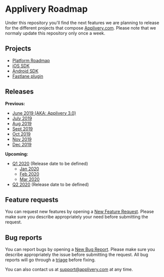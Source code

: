 # Applivery Roadmap

Under this repository you'll find the next features we are planning to release for the different projects that compose [Applivery.com](https://www.applivery.com). Please note that we normaly update this repository only once a week.

## Projects
- [Platform Roadmap](https://github.com/orgs/applivery/projects/1)
- [iOS SDK](https://github.com/applivery/applivery-ios-sdk/projects/1)
- [Android SDK](https://github.com/applivery/applivery-android-sdk/projects/1)
- [Fastlane plugin](https://github.com/fastlane-community/fastlane-plugin-applivery)

## Releases
**Previous:**

- [June 2019 (AKA: Applivery 3.0)](https://github.com/applivery/roadmap/milestone/5?closed=1)
- [July 2019](https://github.com/applivery/roadmap/milestone/6?closed=1)
- [Aug 2019](https://github.com/applivery/roadmap/milestone/7?closed=1)
- [Sept 2019](https://github.com/applivery/roadmap/milestone/8?closed=1)
- [Oct 2019](https://github.com/applivery/roadmap/milestone/9)
- [Nov 2019](https://github.com/applivery/roadmap/milestone/10)
- [Dec 2019](https://github.com/applivery/roadmap/milestone/11)

**Upcoming:**
- [Q1 2020](https://github.com/applivery/roadmap/milestone/12) (Release date to be defined)
  - [Jan 2020](https://github.com/applivery/roadmap/milestone/13)
  - [Feb 2020](https://github.com/applivery/roadmap/milestone/14)
  - [Mar 2020](https://github.com/applivery/roadmap/milestone/15)
- [Q2 2020](https://github.com/applivery/roadmap/milestone/16) (Release date to be defined)

## Feature requests
You can request new features by opening a [New Feature Request](https://github.com/applivery/roadmap/issues/new?assignees=&labels=&template=feature_request.md&title=).
Please make sure you describe appropriately your need before submitting the request.

## Bug reports
You can report bugs by opening a [New Bug Report](https://github.com/applivery/roadmap/issues/new?assignees=&labels=&template=bug_report.md&title=).
Please make sure you describe appropriately the issue before submitting the request. All bug reports will go through a [triage](https://github.com/orgs/applivery/projects/5) before fixing.


You can also contact us at [support@applivery.com](support@applivery.com) at any time.
